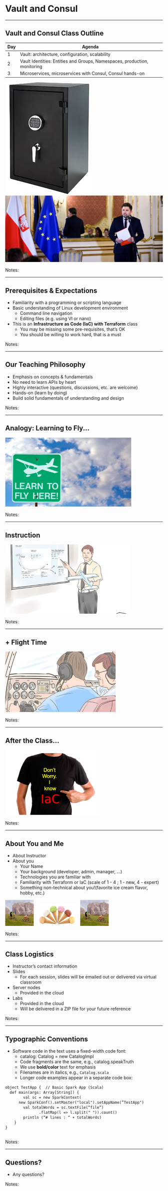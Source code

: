 # Vault and Consul
---
## Vault and Consul Class Outline


| Day | Agenda                                                                          |
|-----|---------------------------------------------------------------------------------|
| 1   | Vault: architecture, configuration, scalability                                 |
| 2   | Vault Identities: Entities and Groups, Namespaces, production, monitoring       |
| 3   | Microservices, microservices with Consul, Consul hands-on                       |

<!-- {"left" : 0.25, "top" : 1.4, "height" : 3.36, "width" : 9.75} -->

![](../artwork/vault.png)
![](../artwork/consul.jpeg)

Notes:

---

## Prerequisites & Expectations

* Familiarity with a programming or scripting language
* Basic understanding of Linux development environment
  - Command line navigation 
  - Editing files (e.g. using VI or nano)
* This is an **Infrastructure as Code (IaC) with Terraform** class 
  - You may be missing some pre-requisites, that’s OK
  - You should be willing to work hard, that is a must


Notes:

---

## Our Teaching Philosophy

* Emphasis on concepts & fundamentals
* No need to learn APIs by heart
* Highly interactive (questions, discussions, etc. are welcome)
* Hands-on (learn by doing)
* Build solid fundamentals of understanding and design



Notes:

---

## Analogy: Learning to Fly...

<img src="../artwork/learn-to-fly.png" style="width:80%;"/> <!-- {"left" : 0.26, "top" : 1.45, "height" : 6.17, "width" : 9.74} -->



Notes:

---

## Instruction

<img src="../artwork/classroom-instruction.png" style="width:80%;"/> <!-- {"left" : 0.26, "top" : 1.45, "height" : 6.17, "width" : 9.74} -->





Notes:

---

## + Flight Time

<img src="../artwork/cockpit.png" style="width:70%;"/> <!-- {"left" : 0.26, "top" : 1.45, "height" : 6.17, "width" : 9.74} -->


Notes:

---

## After the Class...

<img src="../artwork/Terraform-I-Know.png" alt="Elastic-01.png" style="width:60%;"/><!-- {"left" : 1.29, "top" : 1.89, "height" : 5.28, "width" : 7.67} -->


Notes:

---


## About You and Me

* About Instructor
 * About you
     - Your Name
     - Your background (developer, admin, manager, ...)
     - Technologies you are familiar with
     - Familiarity with Terraform or IaC (scale of 1 - 4 ;  1 - new,   4 - expert)
     - Something non-technical about you!(favorite ice cream flavor, hobby, etc.)

<img src="../artwork/biking-1.jpg" style="width:18%;"/> &nbsp; <!-- {"left" : 1.55, "top" : 6.43, "height" : 1.76, "width" : 1.99} --><img src="../artwork/ice-cream-3.png" style="width:25%;"/> &nbsp; <!-- {"left" : 3.56, "top" : 6.45, "height" : 1.7, "width" : 3.13} --><img src="../artwork/biking-1.jpg" style="width:18%;"/> &nbsp; <!-- {"left" : 6.71, "top" : 6.43, "height" : 1.76, "width" : 1.99} -->


Notes:

---

## Class Logistics

* Instructor’s contact information
* Slides
  - For each session, slides will be emailed out or delivered via virtual classroom 
* Server nodes
  - Provided in the cloud
* Labs
  - Provided in the cloud
  - Will be delivered in a ZIP file for your future reference


Notes:

---

## Typographic Conventions

* Software code in the text uses a fixed-width code font: 
  - catalog: Catalog = new CatalogImpl
  - Code fragments are the same, e.g., catalog.speakTruth
  - We use **bold/color** text for emphasis
  - Filenames are in italics, e.g., `Catalog.scala`
  - Longer code examples appear in a separate code box:

```text
object TestApp {  // Basic Spark App (Scala)
  def main(args: Array[String]) {
		val sc = new SparkContext(
      new SparkConf().setMaster("local").setAppName(”TestApp")
		val totalWords = sc.textFile(“file”)
               .flatMap(l => l.split(" ")).count()
		println (“# lines : “ + totalWords)
	}
}


```
<!-- {"left" : 0, "top" : 3.99, "height" : 2.68, "width" : 10.25} -->


Notes:

---
## Questions?

* Any questions? 


Notes:













